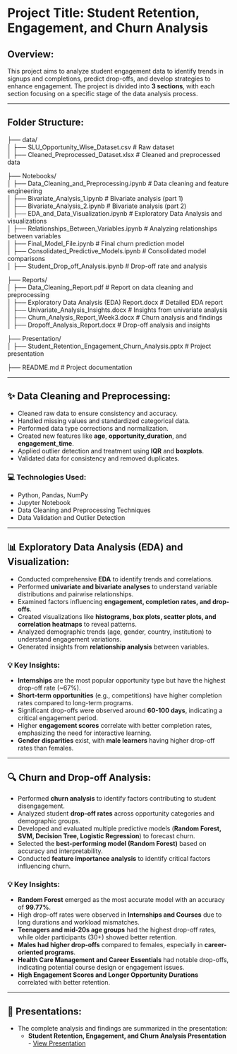 # Project Title: Student Retention, Engagement, and Churn Analysis

## Overview:
This project aims to analyze student engagement data to identify trends in signups and completions, predict drop-offs, and develop strategies to enhance engagement. The project is divided into **3 sections**, with each section focusing on a specific stage of the data analysis process.

---

## Folder Structure:
├── data/                   
│   ├── SLU_Opportunity_Wise_Dataset.csv         # Raw dataset  
│   ├── Cleaned_Preprocessed_Dataset.xlsx         # Cleaned and preprocessed data  

├── Notebooks/               
│   ├── Data_Cleaning_and_Preprocessing.ipynb     # Data cleaning and feature engineering  
│   ├── Bivariate_Analysis_1.ipynb                 # Bivariate analysis (part 1)  
│   ├── Bivariate_Analysis_2.ipynb                 # Bivariate analysis (part 2)  
│   ├── EDA_and_Data_Visualization.ipynb           # Exploratory Data Analysis and visualizations  
│   ├── Relationships_Between_Variables.ipynb      # Analyzing relationships between variables  
│   ├── Final_Model_File.ipynb                     # Final churn prediction model  
│   ├── Consolidated_Predictive_Models.ipynb        # Consolidated model comparisons  
│   ├── Student_Drop_off_Analysis.ipynb             # Drop-off rate and analysis  

├── Reports/               
│   ├── Data_Cleaning_Report.pdf                   # Report on data cleaning and preprocessing  
│   ├── Exploratory Data Analysis (EDA) Report.docx # Detailed EDA report  
│   ├── Univariate_Analysis_Insights.docx           # Insights from univariate analysis  
│   ├── Churn_Analysis_Report_Week3.docx            # Churn analysis and findings  
│   ├── Dropoff_Analysis_Report.docx                # Drop-off analysis and insights  

├── Presentation/               
│   ├── Student_Retention_Engagement_Churn_Analysis.pptx   # Project presentation  

├── README.md                                      # Project documentation  

---

## ✨ Data Cleaning and Preprocessing:
- Cleaned raw data to ensure consistency and accuracy.
- Handled missing values and standardized categorical data.
- Performed data type corrections and normalization.
- Created new features like **age**, **opportunity_duration**, and **engagement_time**.
- Applied outlier detection and treatment using **IQR** and **boxplots**.
- Validated data for consistency and removed duplicates.

### 💻 Technologies Used:
- Python, Pandas, NumPy
- Jupyter Notebook
- Data Cleaning and Preprocessing Techniques
- Data Validation and Outlier Detection

---

## 📊 Exploratory Data Analysis (EDA) and Visualization:
- Conducted comprehensive **EDA** to identify trends and correlations.
- Performed **univariate and bivariate analyses** to understand variable distributions and pairwise relationships.
- Examined factors influencing **engagement, completion rates, and drop-offs**.
- Created visualizations like **histograms, box plots, scatter plots, and correlation heatmaps** to reveal patterns.
- Analyzed demographic trends (age, gender, country, institution) to understand engagement variations.
- Generated insights from **relationship analysis** between variables.

### 💡 Key Insights:
- **Internships** are the most popular opportunity type but have the highest drop-off rate (~67%).
- **Short-term opportunities** (e.g., competitions) have higher completion rates compared to long-term programs.
- Significant drop-offs were observed around **60-100 days**, indicating a critical engagement period.
- Higher **engagement scores** correlate with better completion rates, emphasizing the need for interactive learning.
- **Gender disparities** exist, with **male learners** having higher drop-off rates than females.

---

## 🔍 Churn and Drop-off Analysis:
- Performed **churn analysis** to identify factors contributing to student disengagement.
- Analyzed student **drop-off rates** across opportunity categories and demographic groups.
- Developed and evaluated multiple predictive models (**Random Forest, SVM, Decision Tree, Logistic Regression**) to forecast churn.
- Selected the **best-performing model (Random Forest)** based on accuracy and interpretability.
- Conducted **feature importance analysis** to identify critical factors influencing churn.

### 💡 Key Insights:
- **Random Forest** emerged as the most accurate model with an accuracy of **99.77%**.
- High drop-off rates were observed in **Internships and Courses** due to long durations and workload mismatches.
- **Teenagers and mid-20s age groups** had the highest drop-off rates, while older participants (30+) showed better retention.
- **Males had higher drop-offs** compared to females, especially in **career-oriented programs**.
- **Health Care Management and Career Essentials** had notable drop-offs, indicating potential course design or engagement issues.
- **High Engagement Scores and Longer Opportunity Durations** correlated with better retention.

---

## 📑 Presentations:
- The complete analysis and findings are summarized in the presentation:
  - **Student Retention, Engagement, and Churn Analysis Presentation** - [View Presentation](Presentation/Student_Retention_Engagement_Churn_Analysis.pptx)
